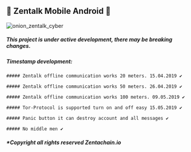## :satellite: Zentalk Mobile Android :satellite:
![onion_zentalk_cyber](https://user-images.githubusercontent.com/40530024/57589057-93c2da00-751e-11e9-8a47-05e8a7c8319e.png)
##### This project is under active development, there may be breaking changes.

##### Timestamp development:
```
##### Zentalk offline communication works 20 meters. 15.04.2019 ✔️

##### Zentalk offline communication works 50 meters. 26.04.2019 ✔️

##### Zentalk offline communication works 100 meters. 09.05.2019 ✔️

##### Tor-Protocol is supported turn on and off easy 15.05.2019 ✔️

##### Panic button it can destroy account and all messages ✔️

##### No middle men ✔️

```

##### *Copyright all rights reserved Zentachain.io
